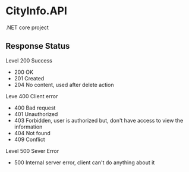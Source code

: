 # CityInfo.API
.NET core project


## Response Status
Level 200 Success
- 200 OK
- 201 Created
- 204 No content, used after delete action

Leve 400 Client error
- 400 Bad request
- 401 Unauthorized
- 403 Forbidden, user is authorized but, don't have access to view the information
- 404 Not found
- 409 Conflict

Level 500 Sever Error
- 500 Internal server error, client can't do anything about it
